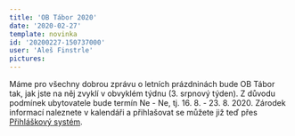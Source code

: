 ```yaml
---
title: 'OB Tábor 2020'
date: '2020-02-27'
template: novinka
id: '20200227-150737000'
user: 'Aleš Finstrle'
pictures:
---
```

Máme pro všechny dobrou zprávu o letních prázdninách bude OB Tábor tak, jak jste na něj zvyklí v obvyklém týdnu (3. srpnový týden). Z důvodu podmínek ubytovatele bude termín Ne - Ne, tj. 16. 8. - 23. 8. 2020. Zárodek informací naleznete v kalendáři a přihlašovat se můžete již teď přes [Přihláškový systém](https://members.eob.cz/zbm/).
